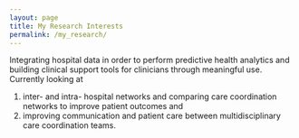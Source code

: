 ```yaml
---
layout: page
title: My Research Interests
permalink: /my_research/
---
```


Integrating hospital data in order to perform predictive health analytics and
building clinical support tools for clinicians through meaningful use.  Currently looking
at

1.  inter- and intra- hospital networks and comparing care coordination networks to improve
patient outcomes and
1.  improving communication and patient care between multidisciplinary care coordination teams.
